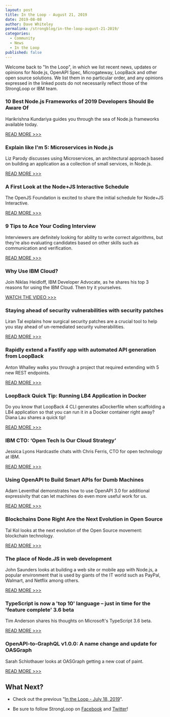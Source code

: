 ```yaml
---
layout: post
title: In the Loop - August 21, 2019
date: 2019-08-08
author: Dave Whiteley
permalink: /strongblog/in-the-loop-august-21-2019/
categories:
  - Community
  - News
  - In the Loop
published: false
---
```


Welcome back to "In the Loop", in which we list recent news, updates or opinions for Node.js, OpenAPI Spec, Microgateway, LoopBack and other open source solutions. We list them in no particular order, and any opinions expressed in the linked posts do not necessarily reflect those of the StrongLoop or IBM team.
<!--more-->

### 10 Best Node.js Frameworks of 2019 Developers Should Be Aware Of

Harikrishna Kundariya guides you through the sea of Node.js frameworks available today. 

[READ MORE >>>](http://customerthink.com/10-best-node-js-frameworks-of-2019-developers-should-be-aware-of/)


### Explain like I'm 5: Microservices in Node.js

Liz Parody discusses using Microservices, an architectural approach based on building an application as a collection of small services, in Node.js. 

[READ MORE >>>](https://nodesource.com/blog/microservices-in-nodejs)

### A First Look at the Node+JS Interactive Schedule

The OpenJS Foundation is excited to share the initial schedule for Node+JS Interactive. 

[READ MORE >>>](https://openjsf.org/blog/2019/08/08/a-first-look-at-the-nodejs-interactive-schedule/)

### 9 Tips to Ace Your Coding Interview

Interviewers are definitely looking for ability to write correct algorithms, but they’re also evaluating candidates based on other skills such as communication and verification.  

[READ MORE >>>](https://www.dailycodingproblem.com/blog/tips-to-ace-your-coding-interview/)

### Why Use IBM Cloud?

Join Niklas Heidloff, IBM Developer Advocate, as he shares his top 3 reasons for using the IBM Cloud. Then try it yourselves.

[WATCH THE VIDEO >>>](https://www.youtube.com/watch?v=afJzaFmd1GQ&feature=youtu.be)

### Staying ahead of security vulnerabilities with security patches

Liran Tal explains how surgical security patches are a crucial tool to help you stay ahead of un-remediated security vulnerabilities. 

[READ MORE >>>](https://snyk.io/blog/staying-ahead-of-security-vulnerabilities-with-security-patches/)

### Rapidly extend a Fastify app with automated API generation from LoopBack

Anton Whalley walks you through a project that required extending with 5 new REST endpoints.

[READ MORE >>>](https://venshare.com/rapidly-extend-a-fastify-app-with-crud-apis-from-loopback/)

### LoopBack Quick Tip: Running LB4 Application in Docker

Do you know that LoopBack 4 CLI generates aDockerfile when scaffolding a LB4 application so that you can run it in a Docker container right away? Diana Lau shares a quick tip!

[READ MORE >>>](https://medium.com/@MobileDiana/loopback-quick-tip-running-lb4-application-in-docker-c029e3a71000)

### IBM CTO: ‘Open Tech Is Our Cloud Strategy’

Jessica Lyons Hardcastle chats with Chris Ferris, CTO for open technology at IBM.

[READ MORE >>>](https://www.sdxcentral.com/articles/news/ibm-cto-open-tech-is-our-cloud-strategy/2019/07/?)

### Using OpenAPI to Build Smart APIs for Dumb Machines

Adam Leventhal demonstrates how to use OpenAPI 3.0 for additional expressivity that can let machines do even more useful work for us.

[READ MORE >>>](https://www.infoq.com/articles/openapi/)

### Blockchains Done Right Are the Next Evolution in Open Source

Tal Kol looks at the next evolution of the Open Source movement: blockchain technology.

[READ MORE >>>](https://devops.com/blockchains-done-right-are-the-next-evolution-in-open-source/)

### The place of Node.JS in web development 

John Saunders looks at building a web site or mobile app with Node.js, a popular environment that is used by giants of the IT world such as PayPal, Walmart, and Netflix among others.

[READ MORE >>>](https://londonlovesbusiness.com/the-place-of-node-js-in-web-development/)

### TypeScript is now a 'top 10' language – just in time for the 'feature complete' 3.6 beta

Tim Anderson shares his thoughts on Microsoft's TypeScript 3.6 beta.

[READ MORE >>>](https://www.theregister.co.uk/2019/07/22/typescript_36_hits_beta_as_language_ascends_popularity_rankings/)

### OpenAPI-to-GraphQL v1.0.0: A name change and update for OASGraph

Sarah Schlothauer looks at OASGraph getting a new coat of paint. 

[READ MORE >>>](https://jaxenter.com/openapi-to-graphql-v1-0-159822.html)

## What Next?

* Check out the previous "[In the Loop - July 18, 2019](https://strongloop.com/strongblog/in-the-loop-july-18-2019/)".

* Be sure to follow StrongLoop on [Facebook](https://www.facebook.com/strongloop/) and [Twitter](https://twitter.com/StrongLoop)!
